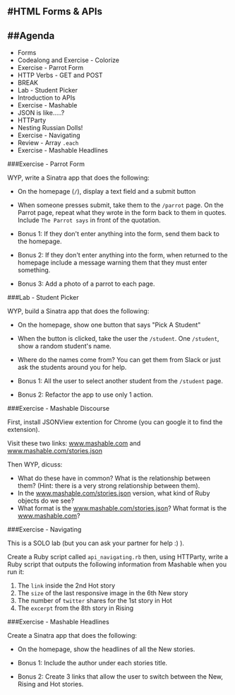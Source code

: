 #HTML Forms & APIs
---

##Agenda
--
* Forms
* Codealong and Exercise - Colorize
* Exercise - Parrot Form
* HTTP Verbs - GET and POST
* BREAK
* Lab - Student Picker
* Introduction to APIs
* Exercise - Mashable
* JSON is like.....?
* HTTParty
* Nesting Russian Dolls!
* Exercise - Navigating
* Review - Array `.each`
* Exercise - Mashable Headlines

###Exercise - Parrot Form

WYP, write a Sinatra app that does the following:

* On the homepage (`/`), display a text field and a submit button
* When someone presses submit, take them to the `/parrot` page. On the Parrot page, repeat what they wrote in the form back to them in quotes. Include `The Parrot says` in front of the quotation.

* Bonus 1: If they don't enter anything into the form, send them back to the homepage.
* Bonus 2: If they don't enter anything into the form, when returned to the homepage include a message warning them that they must enter something.
* Bonus 3: Add a photo of a parrot to each page.

###Lab - Student Picker

WYP, build a Sinatra app that does the following:

* On the homepage, show one button that says "Pick A Student"
* When the button is clicked, take the user the `/student`. One `/student`, show a random student's name.
* Where do the names come from? You can get them from Slack or just ask the students around you for help.

* Bonus 1: All the user to select another student from the `/student` page.
* Bonus 2: Refactor the app to use only 1 action.

###Exercise - Mashable Discourse

First, install JSONView extention for Chrome (you can google it to find the extension).

Visit these two links: www.mashable.com and www.mashable.com/stories.json

Then WYP, dicuss:

* What do these have in common? What is the relationship between them? (Hint: there is a very strong relationship between them).
* In the www.mashable.com/stories.json version, what kind of Ruby objects do we see?
* What format is the www.mashable.com/stories.json? What format is the www.mashable.com?

###Exercise - Navigating

This is a SOLO lab (but you can ask your partner for help :) ).

Create a Ruby script called `api_navigating.rb` then, using HTTParty, write a Ruby script that outputs the following information from Mashable when you run it:

1. The `link` inside the 2nd Hot story
2. The `size` of the last responsive image in the 6th New story
3. The number of `twitter` shares for the 1st story in Hot
4. The `excerpt` from the 8th story in Rising

###Exercise - Mashable Headlines

Create a Sinatra app that does the following:

* On the homepage, show the headlines of all the New stories.

* Bonus 1: Include the author under each stories title.
* Bonus 2: Create 3 links that allow the user to switch between the New, Rising and Hot stories.
